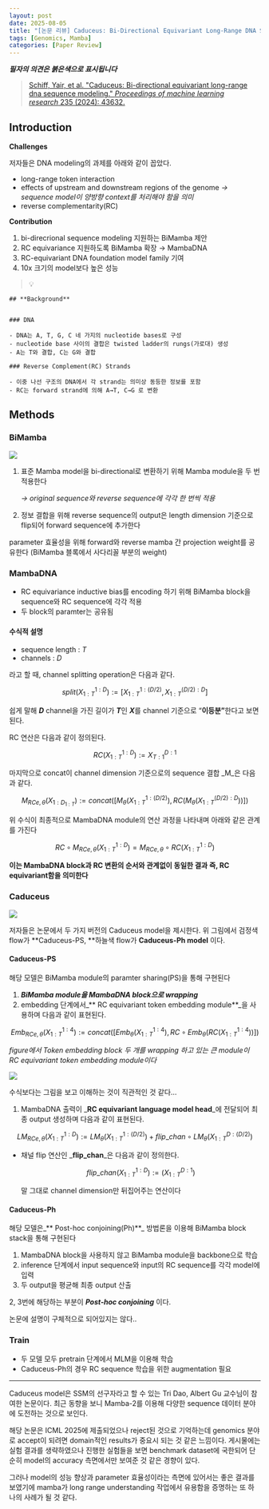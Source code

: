 ```yaml
---
layout: post
date: 2025-08-05
title: "[논문 리뷰] Caduceus: Bi-Directional Equivariant Long-Range DNA Sequence Modeling"
tags: [Genomics, Mamba]
categories: [Paper Review]
---
```


<span class="notion-red">_**필자의 의견은 붉은색으로 표시됩니다**_</span>


> [Schiff, Yair, et al. "Caduceus: Bi-directional equivariant long-range dna sequence modeling." ](https://pmc.ncbi.nlm.nih.gov/articles/PMC12189541/)[_Proceedings of machine learning research_](https://pmc.ncbi.nlm.nih.gov/articles/PMC12189541/)[ 235 (2024): 43632.](https://pmc.ncbi.nlm.nih.gov/articles/PMC12189541/)



## Introduction


**Challenges**


저자들은 DNA modeling의 과제를 아래와 같이 꼽았다.

- long-range token interaction
- effects of upstream and downstream regions of the genome 
_→ sequence model이 양방향 context를 처리해야 함을 의미_
- reverse complementarity(RC)

**Contribution**

1. bi-direcrional sequence modeling 지원하는 BiMamba 제안
1. RC equivariance 지원하도록 BiMamba 확장 → MambaDNA
1. RC-equivariant DNA foundation model family 기여
1. 10x 크기의 model보다 높은 성능

> 💡 


	## **Background**


	### DNA

	- DNA는 A, T, G, C 네 가지의 nucleotide bases로 구성
	- nucleotide base 사이의 결합은 twisted ladder의 rungs(가로대) 생성
	- A는 T와 결합, C는 G와 결합

	### Reverse Complement(RC) Strands

	- 이중 나선 구조의 DNA에서 각 strand는 의미상 동등한 정보를 포함
	- RC는 forward strand에 의해 A→T, C→G 로 변환


## Methods



### BiMamba


![](https://prod-files-secure.s3.us-west-2.amazonaws.com/542b861c-36a8-4051-84e5-8804b6728dba/2c247d59-7815-4980-99f0-8f0d21f445a7/image.png?X-Amz-Algorithm=AWS4-HMAC-SHA256&X-Amz-Content-Sha256=UNSIGNED-PAYLOAD&X-Amz-Credential=ASIAZI2LB466WDVVXFGI%2F20250929%2Fus-west-2%2Fs3%2Faws4_request&X-Amz-Date=20250929T120133Z&X-Amz-Expires=3600&X-Amz-Security-Token=IQoJb3JpZ2luX2VjEEwaCXVzLXdlc3QtMiJIMEYCIQDH5PQBcNUKOhSz%2BZjUe3Xmr1%2BCemEsNwwNZbVjDAzi4gIhAIuQAyT0m3WKGC5uMfm66n%2FUJkDtEUgNmDA2PTtp8N2vKogECNT%2F%2F%2F%2F%2F%2F%2F%2F%2F%2FwEQABoMNjM3NDIzMTgzODA1IgzHIOz7JRoMA0yXC08q3ANWqgyMvXB7MpKmuPmKrJAfJxrLHHegIVwAeiLFqbLPbFgwQfhFl7qfCNFidKVzCExP2P6Qyc%2BZHP8mjPQqiHp%2F%2B9wuClsU%2FToqQqCEXVEx95tf0z1jgCboQB3qZ4xCWivQEKXNkdB1ZxYpqLRrLXR7%2BrQmhuBfLDDZl3aboIx%2B1ylwGNaJOdmBrjrnRhtgDVGamwLJeZlxCinO2BYz0%2F8YnZV8WrdhJL1nrzKi3hroLv2PAmt0clVQzrlzfkKbaAF35u1tYx%2B63EzRlHbY4puqDhmkwSpoIMocsSvO1lYvcCb4iQZjhY2CiW2%2FRw1mv07IA9fQv3HAxhDlM27ekJztlzXH1Si8p2bTF1O0Sa9mFFA5LACyhdP5a2Y6P%2Bld0wCKXMA%2FSeaPX3217DqFPM%2Bms%2BvtsNaycPRPDbOAZUNMl3aHrmpmdmb9mI2QneXeSaA%2FRksxbIZ8b%2FliSyQF%2F5a3hCNnxJTxm8CwPNgLecDlZwNuwPHxJmlm8pJNGlxubI65bl8FtA%2FVv9m4YgCNha%2Foi8hXdtL2nFmBt4mXffQQVqZLMev1%2BMmBxB2%2FhIaUWE864Kj3H5ysGCaA%2B6Q0g2cu9cNuasWpkq0RyjPw914J1DPF2Mu6FsDYX3lqnTDw1unGBjqkAZ0S5dmmQ7ndldz3Qv1uFVUICJa5jMB2meHtGkFXxeykxGjhgx6dTLVxUoLl3l844IpH%2FN4MAajlp3i63lPK9RexyqN7Bcf7oeHSU8QT2jCQW%2FyLyDefMOP78507EHAcDS6OkXcAMthr8bOgNWauuPFy6Bpm7jH0GFAyL%2BLI9X4JsK4ypWtPYiqE4HLRob0%2BPNK04b449rdSrxJl72l25ZlP0KNy&X-Amz-Signature=21a31f2b15ce9c46e3e200e3c06729ab8989025d9101066df05bc49bf61d2e60&X-Amz-SignedHeaders=host&x-amz-checksum-mode=ENABLED&x-id=GetObject)

1. 표준 Mamba model을 bi-directional로 변환하기 위해 Mamba module을 두 번 적용한다

	_→ original sequence와 reverse sequence에 각각 한 번씩 적용_

1. 정보 결합을 위해 reverse sequence의 output은 length dimension 기준으로 flip되어 forward sequence에 추가한다

parameter 효율성을 위해 forward와 reverse mamba 간 projection weight를 공유한다 (BiMamba 블록에서 사다리꼴 부분의 weight)



### MambaDNA

- RC equivariance inductive bias를 encoding 하기 위해 BiMamba block을 sequence와 RC sequence에 각각 적용
- 두 block의 paramter는 공유됨


#### 수식적 설명

- sequence length : _T_
- channels : _D_

라고 할 때,  channel splitting operation은 다음과 같다.


$$
split(X^{1:D}_{1:T}):=[X^{1:(D/2)}_{1:T},X^{(D/2):D}_{1:T}]
$$


<span class="notion-red">쉽게 말해 </span><span class="notion-red">_**D**_</span><span class="notion-red"> channel을 가진 길이가 </span><span class="notion-red">_**T**_</span><span class="notion-red">인 </span><span class="notion-red">_**X**_</span><span class="notion-red">를 channel 기준으로 “</span><span class="notion-red">**이등분”**</span><span class="notion-red">한다고 보면 된다.</span>


RC 연산은 다음과 같이 정의된다.


$$
RC(X^{1:D}_{1:T}):=X^{D:1}_{T:1}
$$


마지막으로 concat이 channel dimension 기준으로의 sequence 결합 _M_은 다음과 같다.


$$
M_{RCe,\theta}(X_{1:D_{1:T}}):=concat([M_{\theta}(X^{1:(D/2)}_{1:T}),RC(M_{\theta}(X^{(D/2):D}_{1:T}))])
$$


위 수식이 최종적으로 MambaDNA module의 연산 과정을 나타내며 아래와 같은 관계를 가진다


$$
RC\circ M_{RCe,\theta}(X^{1:D}_{1:T}) = M_{RCe,\theta} \circ RC(X^{1:D}_{1:T})
$$


**이는 MambaDNA block과 RC 변환의 순서와 관계없이 동일한 결과 즉, RC equivariant함을 의미한다**



### Caduceus


![](https://prod-files-secure.s3.us-west-2.amazonaws.com/542b861c-36a8-4051-84e5-8804b6728dba/f94a60d7-8145-473b-aef9-7c68d3ec604a/image.png?X-Amz-Algorithm=AWS4-HMAC-SHA256&X-Amz-Content-Sha256=UNSIGNED-PAYLOAD&X-Amz-Credential=ASIAZI2LB466WDVVXFGI%2F20250929%2Fus-west-2%2Fs3%2Faws4_request&X-Amz-Date=20250929T120133Z&X-Amz-Expires=3600&X-Amz-Security-Token=IQoJb3JpZ2luX2VjEEwaCXVzLXdlc3QtMiJIMEYCIQDH5PQBcNUKOhSz%2BZjUe3Xmr1%2BCemEsNwwNZbVjDAzi4gIhAIuQAyT0m3WKGC5uMfm66n%2FUJkDtEUgNmDA2PTtp8N2vKogECNT%2F%2F%2F%2F%2F%2F%2F%2F%2F%2FwEQABoMNjM3NDIzMTgzODA1IgzHIOz7JRoMA0yXC08q3ANWqgyMvXB7MpKmuPmKrJAfJxrLHHegIVwAeiLFqbLPbFgwQfhFl7qfCNFidKVzCExP2P6Qyc%2BZHP8mjPQqiHp%2F%2B9wuClsU%2FToqQqCEXVEx95tf0z1jgCboQB3qZ4xCWivQEKXNkdB1ZxYpqLRrLXR7%2BrQmhuBfLDDZl3aboIx%2B1ylwGNaJOdmBrjrnRhtgDVGamwLJeZlxCinO2BYz0%2F8YnZV8WrdhJL1nrzKi3hroLv2PAmt0clVQzrlzfkKbaAF35u1tYx%2B63EzRlHbY4puqDhmkwSpoIMocsSvO1lYvcCb4iQZjhY2CiW2%2FRw1mv07IA9fQv3HAxhDlM27ekJztlzXH1Si8p2bTF1O0Sa9mFFA5LACyhdP5a2Y6P%2Bld0wCKXMA%2FSeaPX3217DqFPM%2Bms%2BvtsNaycPRPDbOAZUNMl3aHrmpmdmb9mI2QneXeSaA%2FRksxbIZ8b%2FliSyQF%2F5a3hCNnxJTxm8CwPNgLecDlZwNuwPHxJmlm8pJNGlxubI65bl8FtA%2FVv9m4YgCNha%2Foi8hXdtL2nFmBt4mXffQQVqZLMev1%2BMmBxB2%2FhIaUWE864Kj3H5ysGCaA%2B6Q0g2cu9cNuasWpkq0RyjPw914J1DPF2Mu6FsDYX3lqnTDw1unGBjqkAZ0S5dmmQ7ndldz3Qv1uFVUICJa5jMB2meHtGkFXxeykxGjhgx6dTLVxUoLl3l844IpH%2FN4MAajlp3i63lPK9RexyqN7Bcf7oeHSU8QT2jCQW%2FyLyDefMOP78507EHAcDS6OkXcAMthr8bOgNWauuPFy6Bpm7jH0GFAyL%2BLI9X4JsK4ypWtPYiqE4HLRob0%2BPNK04b449rdSrxJl72l25ZlP0KNy&X-Amz-Signature=6294587c77c96395fda4bb5c14810debcea2fd930b0632b11ab386a01f52e527&X-Amz-SignedHeaders=host&x-amz-checksum-mode=ENABLED&x-id=GetObject)


저자들은 논문에서 두 가지 버전의 Caduceus model을 제시한다. 위 그림에서 검정색 flow가 **Caduceus-PS, **하늘색 flow가 **Caduceus-Ph model** 이다.



#### Caduceus-PS


해당 모델은 BiMamba module의 paramter sharing(PS)을 통해 구현된다

1. _**BiMamba module을 MambaDNA block으로 wrapping**_
1. embedding 단계에서_** RC equivariant token embedding module**_을 사용하며 다음과 같이 표현된다.

$$
Emb_{RCe,\theta}(X^{1:4}_{1:T}):=concat([Emb_{\theta}(X^{1:4}_{1:T}),RC \circ Emb_{\theta}(RC(X^{1:4}_{1:T}))])
$$


_figure에서 Token embedding block 두 개를 wrapping 하고 있는 큰 module이 RC equivariant token embedding module이다_


![](https://prod-files-secure.s3.us-west-2.amazonaws.com/542b861c-36a8-4051-84e5-8804b6728dba/b175e4da-71eb-4e91-8c23-a06dabe673c9/image.png?X-Amz-Algorithm=AWS4-HMAC-SHA256&X-Amz-Content-Sha256=UNSIGNED-PAYLOAD&X-Amz-Credential=ASIAZI2LB466WDVVXFGI%2F20250929%2Fus-west-2%2Fs3%2Faws4_request&X-Amz-Date=20250929T120133Z&X-Amz-Expires=3600&X-Amz-Security-Token=IQoJb3JpZ2luX2VjEEwaCXVzLXdlc3QtMiJIMEYCIQDH5PQBcNUKOhSz%2BZjUe3Xmr1%2BCemEsNwwNZbVjDAzi4gIhAIuQAyT0m3WKGC5uMfm66n%2FUJkDtEUgNmDA2PTtp8N2vKogECNT%2F%2F%2F%2F%2F%2F%2F%2F%2F%2FwEQABoMNjM3NDIzMTgzODA1IgzHIOz7JRoMA0yXC08q3ANWqgyMvXB7MpKmuPmKrJAfJxrLHHegIVwAeiLFqbLPbFgwQfhFl7qfCNFidKVzCExP2P6Qyc%2BZHP8mjPQqiHp%2F%2B9wuClsU%2FToqQqCEXVEx95tf0z1jgCboQB3qZ4xCWivQEKXNkdB1ZxYpqLRrLXR7%2BrQmhuBfLDDZl3aboIx%2B1ylwGNaJOdmBrjrnRhtgDVGamwLJeZlxCinO2BYz0%2F8YnZV8WrdhJL1nrzKi3hroLv2PAmt0clVQzrlzfkKbaAF35u1tYx%2B63EzRlHbY4puqDhmkwSpoIMocsSvO1lYvcCb4iQZjhY2CiW2%2FRw1mv07IA9fQv3HAxhDlM27ekJztlzXH1Si8p2bTF1O0Sa9mFFA5LACyhdP5a2Y6P%2Bld0wCKXMA%2FSeaPX3217DqFPM%2Bms%2BvtsNaycPRPDbOAZUNMl3aHrmpmdmb9mI2QneXeSaA%2FRksxbIZ8b%2FliSyQF%2F5a3hCNnxJTxm8CwPNgLecDlZwNuwPHxJmlm8pJNGlxubI65bl8FtA%2FVv9m4YgCNha%2Foi8hXdtL2nFmBt4mXffQQVqZLMev1%2BMmBxB2%2FhIaUWE864Kj3H5ysGCaA%2B6Q0g2cu9cNuasWpkq0RyjPw914J1DPF2Mu6FsDYX3lqnTDw1unGBjqkAZ0S5dmmQ7ndldz3Qv1uFVUICJa5jMB2meHtGkFXxeykxGjhgx6dTLVxUoLl3l844IpH%2FN4MAajlp3i63lPK9RexyqN7Bcf7oeHSU8QT2jCQW%2FyLyDefMOP78507EHAcDS6OkXcAMthr8bOgNWauuPFy6Bpm7jH0GFAyL%2BLI9X4JsK4ypWtPYiqE4HLRob0%2BPNK04b449rdSrxJl72l25ZlP0KNy&X-Amz-Signature=14c30226139497001386145f3094c4c212971018cfcbd31cccd27f9efe3d2a50&X-Amz-SignedHeaders=host&x-amz-checksum-mode=ENABLED&x-id=GetObject)


<span class="notion-red">수식보다는 그림을 보고 이해하는 것이 직관적인 것 같다…</span>

1. MambaDNA 출력이 _**RC equivariant language model head**_에 전달되어 최종 output 생성하며 다음과 같이 표현된다.

$$
LM_{RCe,\theta}(X^{1:D}_{1:T}):= LM_{\theta}(X^{1:(D/2)}_{1:T})+flip\_chan\circ LM_{\theta}(X^{D:(D/2)}_{1:T})
$$

- 채널 flip 연산인 _**flip\_chan**_은 다음과 같이 정의한다.

	$$
	flip\_chan(X^{1:D}_{1:T}):=(X^{D:1}_{1:T})
	$$


	말 그대로 channel dimension만 뒤집어주는 연산이다



#### Caduceus-Ph


해당 모델은_** Post-hoc conjoining(Ph)**_ 방법론을 이용해 BiMamba block stack을 통해 구현된다

1. MambaDNA block을 사용하지 않고 BiMamba module을 backbone으로 학습
1. inference 단계에서 input sequence와 input의 RC sequence를 각각 model에 입력
1. 두 output을 평균해 최종 output 산출

2, 3번에 해당하는 부분이 _**Post-hoc conjoining**_ 이다.


<span class="notion-red">논문에 설명이 구체적으로 되어있지는 않다..</span>



### Train

- 두 모델 모두 pretrain 단계에서 MLM을 이용해 학습
- Caduceus-Ph의 경우 RC sequence 학습을 위한 augmentation 필요

---


<span class="notion-red">Caduceus model은 SSM의 선구자라고 할 수 있는 Tri Dao, Albert Gu 교수님이 참여한 논문이다. 최근 동향을 보니 Mamba-2를 이용해 다양한 sequence 데이터 분야에 도전하는 것으로 보인다.</span>


<span class="notion-red">해당 논문은 ICML 2025에 제출되었으나 reject된 것으로 기억하는데 genomics 분야로 accept이 되려면 domain적인 results가 중요시 되는 것 같은 느낌이다. 게시물에는 실험 결과를 생략하였으나 진행한 실험들을 보면 benchmark dataset에 국한되어 단순히 model의 accuracy 측면에서만 보여준 것 같은 경향이 있다.</span>


<span class="notion-red">그러나 model의 성능 향상과 parameter 효율성이라는 측면에 있어서는 좋은 결과를 보였기에 mamba가 long range understanding 작업에서 유용함을 증명하는 또 하나의 사례가 될 것 같다.</span>


